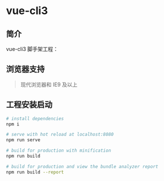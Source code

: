 # vue-cli3

## 简介

vue-cli3 脚手架工程：

## 浏览器支持

> 现代浏览器和 IE9 及以上


## 工程安装启动

``` bash
# install dependencies
npm i

# serve with hot reload at localhost:8080
npm run serve

# build for production with minification
npm run build

# build for production and view the bundle analyzer report
npm run build --report

```
